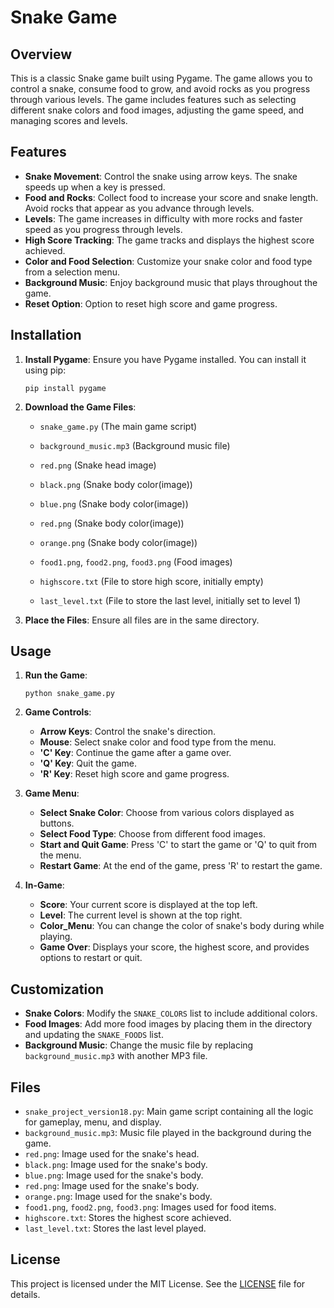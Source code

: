 # Snake Game

## Overview

This is a classic Snake game built using Pygame. The game allows you to control a snake, consume food to grow, and avoid rocks as you progress through various levels. The game includes features such as selecting different snake colors and food images, adjusting the game speed, and managing scores and levels.

## Features

- **Snake Movement**: Control the snake using arrow keys. The snake speeds up when a key is pressed.
- **Food and Rocks**: Collect food to increase your score and snake length. Avoid rocks that appear as you advance through levels.
- **Levels**: The game increases in difficulty with more rocks and faster speed as you progress through levels.
- **High Score Tracking**: The game tracks and displays the highest score achieved.
- **Color and Food Selection**: Customize your snake color and food type from a selection menu.
- **Background Music**: Enjoy background music that plays throughout the game.
- **Reset Option**: Option to reset high score and game progress.

## Installation

1. **Install Pygame**: Ensure you have Pygame installed. You can install it using pip:
    ```
    pip install pygame
    ```

2. **Download the Game Files**:
    - `snake_game.py` (The main game script)
    - `background_music.mp3` (Background music file)
    - `red.png` (Snake head image)
    - `black.png` (Snake body color(image))
    - `blue.png` (Snake body color(image))
    - `red.png` (Snake body color(image))
    - `orange.png` (Snake body color(image))

    - `food1.png`, `food2.png`, `food3.png` (Food images)
    - `highscore.txt` (File to store high score, initially empty)
    - `last_level.txt` (File to store the last level, initially set to level 1)


3. **Place the Files**: Ensure all files are in the same directory.

## Usage

1. **Run the Game**:
    ```
    python snake_game.py
    ```

2. **Game Controls**:
    - **Arrow Keys**: Control the snake's direction.
    - **Mouse**: Select snake color and food type from the menu.
    - **'C' Key**: Continue the game after a game over.
    - **'Q' Key**: Quit the game.
    - **'R' Key**: Reset high score and game progress.

3. **Game Menu**:
    - **Select Snake Color**: Choose from various colors displayed as buttons.
    - **Select Food Type**: Choose from different food images.
    - **Start and Quit Game**: Press 'C' to start the game or 'Q' to quit from the menu.
    - **Restart Game**: At the end of the game, press 'R' to restart the game.

4. **In-Game**:
    - **Score**: Your current score is displayed at the top left.
    - **Level**: The current level is shown at the top right.
    - **Color_Menu**: You can change the color of snake's body during while playing.
    - **Game Over**: Displays your score, the highest score, and provides options to restart or quit.

## Customization

- **Snake Colors**: Modify the `SNAKE_COLORS` list to include additional colors.
- **Food Images**: Add more food images by placing them in the directory and updating the `SNAKE_FOODS` list.
- **Background Music**: Change the music file by replacing `background_music.mp3` with another MP3 file.

## Files

- `snake_project_version18.py`: Main game script containing all the logic for gameplay, menu, and display.
- `background_music.mp3`: Music file played in the background during the game.
- `red.png`: Image used for the snake's head.
- `black.png`: Image used for the snake's body.
- `blue.png`: Image used for the snake's body.
- `red.png`: Image used for the snake's body.
- `orange.png`: Image used for the snake's body.
- `food1.png`, `food2.png`, `food3.png`: Images used for food items.
- `highscore.txt`: Stores the highest score achieved.
- `last_level.txt`: Stores the last level played.

## License

This project is licensed under the MIT License. See the [LICENSE](LICENSE) file for details.